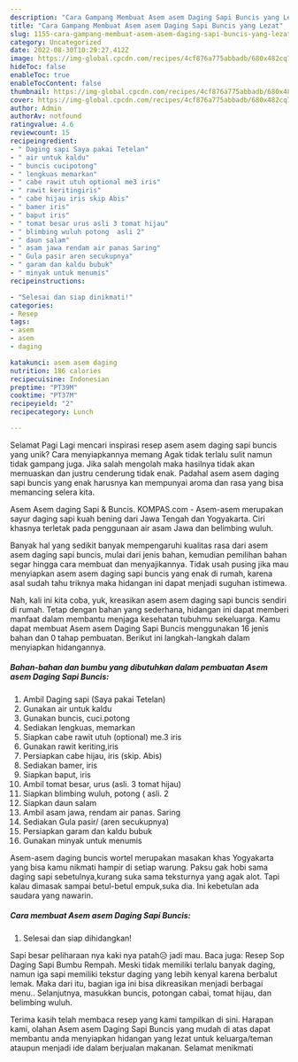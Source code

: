 ```yaml
---
description: "Cara Gampang Membuat Asem asem Daging Sapi Buncis yang Lezat"
title: "Cara Gampang Membuat Asem asem Daging Sapi Buncis yang Lezat"
slug: 1155-cara-gampang-membuat-asem-asem-daging-sapi-buncis-yang-lezat
category: Uncategorized
date: 2022-08-30T10:29:27.412Z
image: https://img-global.cpcdn.com/recipes/4cf876a775abbadb/680x482cq70/asem-asem-daging-sapi-buncis-foto-resep-utama.jpg
hideToc: false
enableToc: true
enableTocContent: false
thumbnail: https://img-global.cpcdn.com/recipes/4cf876a775abbadb/680x482cq70/asem-asem-daging-sapi-buncis-foto-resep-utama.jpg
cover: https://img-global.cpcdn.com/recipes/4cf876a775abbadb/680x482cq70/asem-asem-daging-sapi-buncis-foto-resep-utama.jpg
author: Admin
authorAv: notfound
ratingvalue: 4.6
reviewcount: 15
recipeingredient:
- " Daging sapi Saya pakai Tetelan"
- " air untuk kaldu"
- " buncis cucipotong"
- " lengkuas memarkan"
- " cabe rawit utuh optional me3 iris"
- " rawit keritingiris"
- " cabe hijau iris skip Abis"
- " bamer iris"
- " baput iris"
- " tomat besar urus asli 3 tomat hijau"
- " blimbing wuluh potong  asli 2"
- " daun salam"
- " asam jawa rendam air panas Saring"
- " Gula pasir aren secukupnya"
- " garam dan kaldu bubuk"
- " minyak untuk menumis"
recipeinstructions:

- "Selesai dan siap dinikmati!"
categories:
- Resep
tags:
- asem
- asem
- daging

katakunci: asem asem daging 
nutrition: 186 calories
recipecuisine: Indonesian
preptime: "PT39M"
cooktime: "PT37M"
recipeyield: "2"
recipecategory: Lunch

---
```



Selamat Pagi Lagi mencari inspirasi resep asem asem daging sapi buncis yang unik? Cara menyiapkannya memang Agak tidak terlalu sulit namun tidak gampang juga. Jika salah mengolah maka hasilnya tidak akan memuaskan dan justru cenderung tidak enak. Padahal asem asem daging sapi buncis yang enak harusnya kan mempunyai aroma dan rasa yang bisa memancing selera kita.


Asem Asem daging Sapi &amp; Buncis. KOMPAS.com - Asem-asem merupakan sayur daging sapi kuah bening dari Jawa Tengah dan Yogyakarta. Ciri khasnya terletak pada penggunaan air asam Jawa dan belimbing wuluh.

Banyak hal yang sedikit banyak mempengaruhi kualitas rasa dari asem asem daging sapi buncis, mulai dari jenis bahan, kemudian pemilihan bahan segar hingga cara membuat dan menyajikannya. Tidak usah pusing jika mau menyiapkan asem asem daging sapi buncis yang enak di rumah, karena asal sudah tahu triknya maka hidangan ini dapat menjadi suguhan istimewa.


Nah, kali ini kita coba, yuk, kreasikan asem asem daging sapi buncis sendiri di rumah. Tetap dengan bahan yang sederhana, hidangan ini dapat memberi manfaat dalam membantu menjaga kesehatan tubuhmu sekeluarga. Kamu dapat membuat Asem asem Daging Sapi Buncis menggunakan 16 jenis bahan dan 0 tahap pembuatan. Berikut ini langkah-langkah dalam menyiapkan hidangannya.

<!--inarticleads1-->

##### Bahan-bahan dan bumbu yang dibutuhkan dalam pembuatan Asem asem Daging Sapi Buncis:

1. Ambil  Daging sapi (Saya pakai Tetelan)
1. Gunakan  air untuk kaldu
1. Gunakan  buncis, cuci.potong
1. Sediakan  lengkuas, memarkan
1. Siapkan  cabe rawit utuh (optional) me.3 iris
1. Gunakan  rawit keriting,iris
1. Persiapkan  cabe hijau, iris (skip. Abis)
1. Sediakan  bamer, iris
1. Siapkan  baput, iris
1. Ambil  tomat besar, urus (asli. 3 tomat hijau)
1. Siapkan  blimbing wuluh, potong ( asli. 2
1. Siapkan  daun salam
1. Ambil  asam jawa, rendam air panas. Saring
1. Sediakan  Gula pasir/ (aren secukupnya)
1. Persiapkan  garam dan kaldu bubuk
1. Gunakan  minyak untuk menumis


Asem-asem daging buncis wortel merupakan masakan khas Yogyakarta yang bisa kamu nikmati hampir di setiap warung. Paksu gak hobi sama daging sapi sebetulnya,kurang suka sama teksturnya yang agak alot. Tapi kalau dimasak sampai betul-betul empuk,suka dia. Ini kebetulan ada saudara yang nawarin. 

<!--inarticleads2-->

##### Cara membuat Asem asem Daging Sapi Buncis:


1. Selesai dan siap dihidangkan!

Sapi besar peliharaan nya kaki nya patah😥 jadi mau. Baca juga: Resep Sop Daging Sapi Bumbu Rempah. Meski tidak memiliki terlalu banyak daging, namun iga sapi memiliki tekstur daging yang lebih kenyal karena berbalut lemak. Maka dari itu, bagian iga ini bisa dikreasikan menjadi berbagai menu.. Selanjutnya, masukkan buncis, potongan cabai, tomat hijau, dan belimbing wuluh. 

Terima kasih telah membaca resep yang kami tampilkan di sini. Harapan kami, olahan Asem asem Daging Sapi Buncis yang mudah di atas dapat membantu anda menyiapkan hidangan yang lezat untuk keluarga/teman ataupun menjadi ide dalam berjualan makanan. Selamat menikmati
